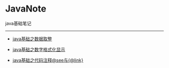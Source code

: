 # JavaNote
java基础笔记

---

- [java基础之数据取整](./note/java基础之数据取整.md)

- [java基础之数字格式化显示](./note/java基础之数字格式化显示.md)

- [java基础之代码注释@see与{@link}](./note/java基础之代码注释@see与{@link}.md)